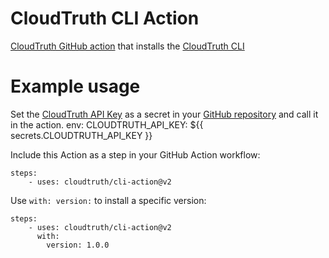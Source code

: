 # CloudTruth CLI Action
[CloudTruth GitHub action](https://docs.cloudtruth.com/integrations/github-actions) that installs the [CloudTruth CLI](https://docs.cloudtruth.com/configuration-management/cli-and-api/cloudtruth-cli)

# Example usage
Set the [CloudTruth API Key](https://docs.cloudtruth.com/organization-management/access-tokens) as a secret in your [GitHub repository](https://docs.github.com/en/actions/reference/encrypted-secrets#creating-encrypted-secrets-for-a-repository) and call it in the action. 
env:
  CLOUDTRUTH_API_KEY: ${{ secrets.CLOUDTRUTH_API_KEY }}

Include this Action as a step in your GitHub Action workflow:
```
steps:
    - uses: cloudtruth/cli-action@v2
```

Use ``with: version:`` to install a specific version:
```
steps:
    - uses: cloudtruth/cli-action@v2
      with:
        version: 1.0.0
```
